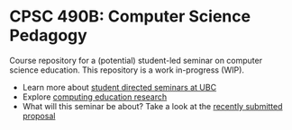 # CPSC 490B: Computer Science Pedagogy

Course repository for a (potential) student-led seminar on computer science education. This repository is a work in-progress (WIP).

* Learn more about [student directed seminars at UBC](https://students.ubc.ca/enrolment/courses/student-directed-seminars)
* Explore [computing education research](https://faculty.washington.edu/ajko/cer/)
* What will this seminar be about? Take a look at the [recently submitted proposal](docs/index.md)
